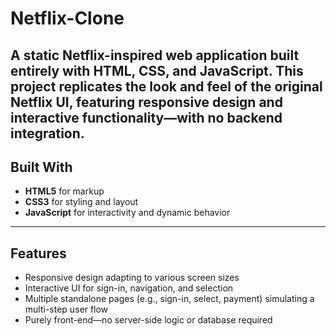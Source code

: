 # Netflix-Clone
A **static Netflix-inspired web application** built entirely with **HTML**, **CSS**, and **JavaScript**. This project replicates the look and feel of the original Netflix UI, featuring responsive design and interactive functionality—**with no backend integration**.
---
##  Built With

- **HTML5** for markup
- **CSS3** for styling and layout
- **JavaScript** for interactivity and dynamic behavior
---
##  Features

- Responsive design adapting to various screen sizes
- Interactive UI for sign-in, navigation, and selection
- Multiple standalone pages (e.g., sign-in, select, payment) simulating a multi-step user flow
- Purely front-end—no server-side logic or database required

